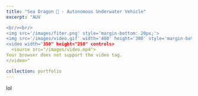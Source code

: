 ```yaml
---
title: "Sea Dragon 🐉 - Autonomous Underwater Vehicle"
excerpt: "AUV

<br/><br/>
<img src='/images/fiter.png' style='margin-bottom: 20px;'>
<img src='/images/video.gif' width='400' height='300' style='margin-bottom: 20px;'>
<video width="350" height="250" controls>
  <source src="/images/video.mp4">
Your browser does not support the video tag.
</video>"

collection: portfolio
---
```


lol